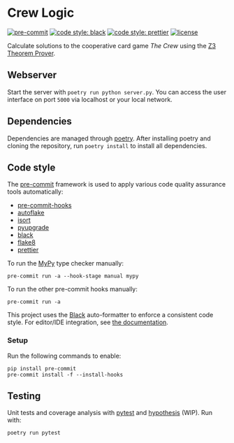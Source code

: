 # Crew Logic

[![pre-commit](https://img.shields.io/badge/pre--commit-enabled-brightgreen?logo=pre-commit)](https://github.com/pre-commit/pre-commit)
[![code style: black](https://img.shields.io/badge/code%20style-black-000000.svg)](https://github.com/psf/black)
[![code style: prettier](https://img.shields.io/badge/code_style-prettier-ff69b4.svg)](https://github.com/prettier/prettier)
[![license](https://img.shields.io/github/license/bhennies/Crew_Logic)](https://github.com/bhennies/Crew_Logic/blob/master/COPYING)

Calculate solutions to the cooperative card game _The Crew_ using
the [Z3 Theorem Prover](https://github.com/Z3Prover/z3/).

## Webserver

Start the server with `poetry run python server.py`.
You can access the user interface on port `5000` via localhost or your local
network.

## Dependencies

Dependencies are managed through [poetry](https://python-poetry.org).
After installing poetry and cloning the repository, run `poetry install` to install all dependencies.

## Code style

The [pre-commit](https://pre-commit.com/) framework is used to apply various code
quality assurance tools automatically:

- [pre-commit-hooks](https://github.com/pre-commit/pre-commit-hooks)
- [autoflake](https://github.com/PyCQA/autoflake)
- [isort](https://github.com/PyCQA/isort)
- [pyupgrade](https://github.com/asottile/pyupgrade)
- [black](https://github.com/psf/black)
- [flake8](https://github.com/PyCQA/flake8)
- [prettier](https://github.com/pre-commit/mirrors-prettier)

To run the [MyPy](https://github.com/pre-commit/mirrors-mypy/)
type checker manually:

```
pre-commit run -a --hook-stage manual mypy
```

To run the other pre-commit hooks manually:

```
pre-commit run -a
```

This project uses the [Black](https://github.com/psf/black) auto-formatter to enforce a
consistent code style. For editor/IDE integration, see
[the documentation](https://black.readthedocs.io/en/stable/integrations/editors.html).

### Setup

Run the following commands to enable:

```
pip install pre-commit
pre-commit install -f --install-hooks
```

## Testing

Unit tests and coverage analysis with
[pytest](https://docs.pytest.org/en/latest/contents.html) and
[hypothesis](https://hypothesis.readthedocs.io/en/latest/index.html) (WIP). Run with:

```
poetry run pytest
```
